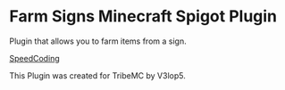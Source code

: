 # Farm Signs Minecraft Spigot Plugin
Plugin that allows you to farm items from a sign.

[SpeedCoding](https://www.youtube.com/watch?v=EkP9fSPpAG0)

This Plugin was created for TribeMC by V3lop5.
